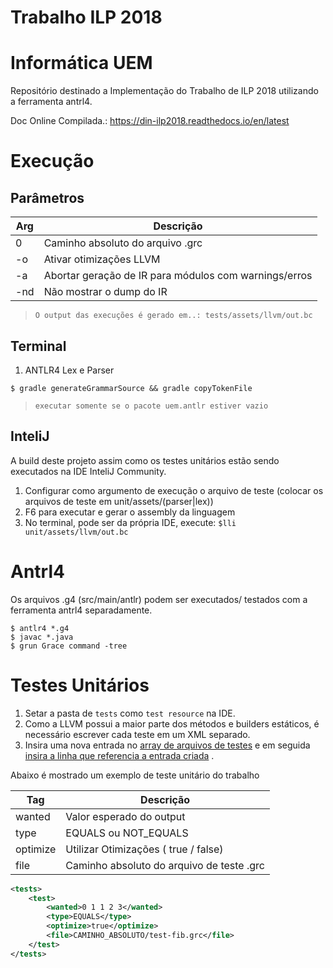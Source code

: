 ﻿# Trabalho ILP 2018 

Informática UEM 
================
Repositório destinado a Implementação do Trabalho de ILP 2018 
utilizando a ferramenta antrl4.

Doc Online Compilada.: https://din-ilp2018.readthedocs.io/en/latest

Execução
==============================

Parâmetros 
----------

| Arg          | Descrição      |
| ------------- | ------------- |
| 0 | Caminho absoluto do arquivo .grc |
| -o | Ativar otimizações LLVM |
| -a | Abortar geração de IR para módulos com warnings/erros |
| -nd | Não mostrar o dump do IR |

> `O output das execuções é gerado em..: tests/assets/llvm/out.bc`


Terminal
------
1. ANTLR4 Lex e Parser
```
$ gradle generateGrammarSource && gradle copyTokenFile
```
> `executar somente se o pacote uem.antlr estiver vazio`

InteliJ
------
A build deste projeto assim como os testes unitários estão
sendo executados na IDE InteliJ Community.

1. Configurar como argumento de execução o arquivo de teste (colocar os arquivos de teste em unit/assets/(parser|lex))
2. F6 para executar e gerar o assembly da linguagem 
3. No terminal, pode ser da própria IDE, execute: ``$lli unit/assets/llvm/out.bc`` 

Antrl4
==============================
Os arquivos .g4 (src/main/antlr) podem ser executados/ testados 
com a ferramenta antrl4 separadamente.

```
$ antlr4 *.g4
$ javac *.java
$ grun Grace command -tree 
```

Testes Unitários
==============================
1. Setar a pasta de `tests` como `test resource` na IDE.
2. Como a LLVM possui a maior parte dos métodos e builders estáticos, 
é necessário escrever cada teste em um XML separado.
3. Insira uma nova entrada no [array de arquivos de testes](https://github.com/rafaelbaiolim/compilador2018/blob/1b96d887462019dc72f0044f1fd282c2553cbbbd/tests/unit/CompillerTest.java#L29) e 
em seguida [insira a linha que referencia a entrada criada](https://github.com/rafaelbaiolim/compilador2018/blob/1b96d887462019dc72f0044f1fd282c2553cbbbd/tests/unit/CompillerTest.java#L57) .

Abaixo é mostrado um exemplo de teste unitário do trabalho

| Tag          | Descrição          |
| ------------- | ------------- |
| wanted | Valor esperado do output  |
| type | EQUALS ou NOT_EQUALS |
| optimize | Utilizar Otimizações ( true / false) |
| file | Caminho absoluto do arquivo de teste .grc |

```xml
<tests>
    <test>
        <wanted>0 1 1 2 3</wanted>
        <type>EQUALS</type>
        <optimize>true</optimize>
        <file>CAMINHO_ABSOLUTO/test-fib.grc</file>
    </test>
</tests>
```
